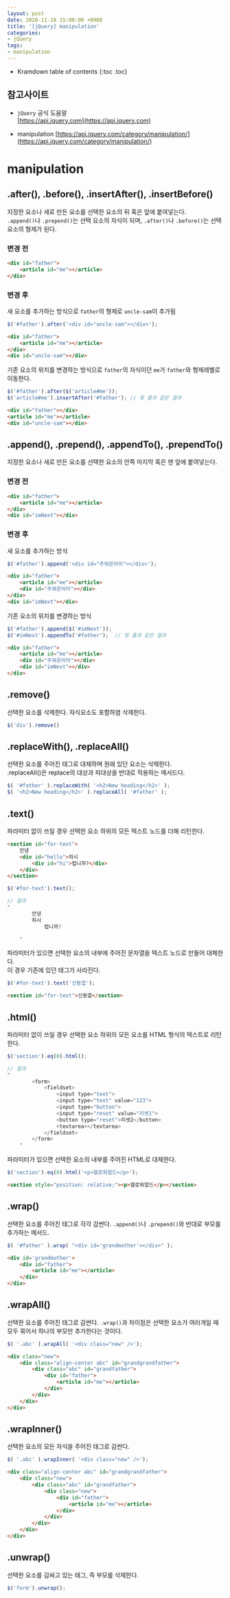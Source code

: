 ```yaml
---
layout: post
date: 2020-11-18 15:00:00 +0900
title: '[jQuery] manipulation'
categories:
- jQuery
tags:
- manipulation
---
```


* Kramdown table of contents
{:toc .toc}

## 참고사이트
- `jQuery` 공식 도움말  
[https://api.jquery.com](https://api.jquery.com)

- manipulation
[https://api.jquery.com/category/manipulation/](https://api.jquery.com/category/manipulation/)

# manipulation  

## .after(), .before(), .insertAfter(), .insertBefore()  

지정한 요소나 새로 만든 요소를 선택한 요소의 뒤 혹은 앞에 붙여넣는다.   
`.append()`나 `.prepend()`는 선택 요소의 자식이 되며, `.after()`나 `.before()`는 선택 요소의 형제가 된다.  

### 변경 전  

```html
<div id="father">
	<article id="me"></article>
</div>
```

### 변경 후

새 요소를 추가하는 방식으로 `father`의 형제로 `uncle-sam`이 추가됨

```js
$('#father').after('<div id="uncle-sam"></div>');
```
```html
<div id="father">
	<article id="me"></article>
</div>
<div id="uncle-sam"></div>
```

기존 요소의 위치를 변경하는 방식으로 `father`의 자식이던 `me`가 `father`와 형제레벨로 이동한다.

```js
$('#father').after($('article#me'));
$('article#me').insertAfter('#father'); // 윗 줄과 같은 결과
```
```html
<div id="father"></div>
<article id="me"></article>
<div id="uncle-sam"></div>
```

## .append(), .prepend(), .appendTo(), .prependTo()  

지정한 요소나 새로 만든 요소를 선택한 요소의 안쪽 마지막 혹은 맨 앞에 붙여넣는다.  

### 변경 전  

```html
<div id="father">
	<article id="me"></article>
</div>
<div id="imNext"></div>
```

### 변경 후

새 요소를 추가하는 방식  

```js
$('#father').append('<div id="주워온아이"></div>');
```
```html
<div id="father">
	<article id="me"></article>
	<div id="주워온아이"></div>
</div>
<div id="imNext"></div>
```

기존 요소의 위치를 변경하는 방식  

```js
$('#father').append($('#imNext'));
$('#imNext').appendTo('#father');  // 윗 줄과 같은 결과
```
```html
<div id="father">
	<article id="me"></article>
	<div id="주워온아이"></div>
	<div id="imNext"></div>
</div>
```

## .remove()  

선택한 요소를 삭제한다.  자식요소도 포함하염 삭제한다.  

```js
$('div').remove()  
```

## .replaceWith(), .replaceAll()

선택한 요소를 주어진 태그로 대체하며 원래 있던 요소는 삭제한다.  
.replaceAll()은 replace의 대상과 피대상을 반대로 적용하는 메서드다.

```js
$( '#father' ).replaceWith( '<h2>New heading</h2>' );
$( '<h2>New heading</h2>' ).replaceAll( '#father' );  
```

## .text()  

파라미터 없이 쓰일 경우 선택한 요소 하위의 모든 텍스트 노드를 더해 리턴한다.  

```html
<section id="for-text">
	안녕
	<div id="hello">하시
		<div id="hi">렵니까?</div>
	</div>
</section>
```
```js
$('#for-text').text();  

// 결과
"
		안녕
		하시
			렵니까?

	"
```

파라미터가 있으면 선택한 요소의 내부에 주어진 문자열을 텍스트 노드로 만들어 대체한다.   
이 경우 기존에 있던 태그가 사라진다.

```js
$('#for-text').text('신동엽');  

```
```html
<section id="for-text">신동엽</section>
```

## .html()  

파라미터 없이 쓰일 경우 선택한 요소 하위의 모든 요소를 HTML 형식의 텍스트로 리턴한다.  

```js
$('section').eq(0).html();  

// 결과
"
		<form>
			<fieldset>
				<input type="text">
				<input type="text" value="123">
				<input type="button">
				<input type="reset" value="리셋1">
				<button type="reset">리셋2</button>
				<textarea></textarea>
			</fieldset>
		</form>		
	"
```

파라미터가 있으면 선택한 요소의 내부를 주어진 HTML로 대체한다.  

```js
$('section').eq(0).html('<p>헬로워얼드</p>');  
```
```html
<section style="position: relative;"><p>헬로워얼드</p></section>
```

## .wrap()  

선택한 요소를 주어진 태그로 각각 감싼다. `.append()`나 `.prepend()`와 반대로 부모를 추가하는 메서드.  

```js
$( '#father' ).wrap( "<div id='grandmother'></div>" );  
```
```html
<div id='grandmother'>
	<div id="father">
		<article id="me"></article>
	</div>
</div>
```

## .wrapAll()  

선택한 요소를 주어진 태그로 감싼다. `.wrap()`과 차이점은 선택한 요소가 여러개일 때 모두 묶어서 하나의 부모만 추가한다는 것이다.

```js
$( '.abc' ).wrapAll( '<div class="new" />');  
```

```html
<div class="new">
	<div class="align-center abc" id="grandgrandfather">
		<div class="abc" id="grandfather">
			<div id="father">
				<article id="me"></article>
			</div>
		</div>
	</div>
</div>
```

## .wrapInner()  

선택한 요소의 모든 자식을 주어진 태그로 감싼다.  

```js
$( '.abc' ).wrapInner( '<div class="new" />');    
```
```html
<div class="align-center abc" id="grandgrandfather">
	<div class="new">
		<div class="abc" id="grandfather">
			<div class="new">
				<div id="father">
					<article id="me"></article>
				</div>
			</div>
		</div>
	</div>
</div>
```

## .unwrap()  

선택한 요소를 감싸고 있는 태그, 즉 부모를 삭제한다.  

```js
$('form').unwrap();  
```
